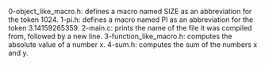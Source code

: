 0-object_like_macro.h: defines a macro named SIZE as an abbreviation for the token 1024.
1-pi.h: defines a macro named PI as an abbreviation for the token 3.14159265359.
2-main.c: prints the name of the file it was compiled from, followed by a new line.
3-function_like_macro.h: computes the absolute value of a number x.
4-sum.h: computes the sum of the numbers x and y.
